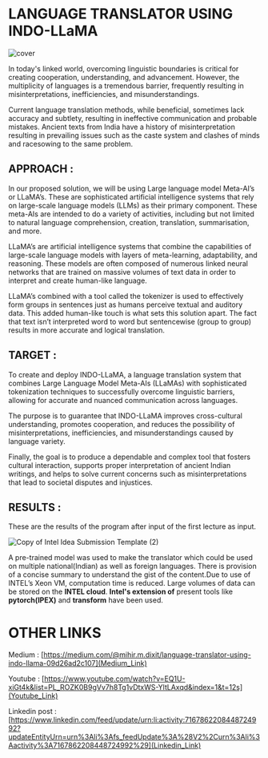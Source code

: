 # LANGUAGE TRANSLATOR USING INDO-LLaMA

![cover](https://github.com/ShreyasDevesh/BOLT/assets/77879410/9f15c8c9-d0d6-472c-b396-cf075c3d31be)

In today's linked world, overcoming linguistic boundaries is critical for creating cooperation, understanding, and advancement. However, the multiplicity of languages is a tremendous barrier, frequently resulting in misinterpretations, inefficiencies, and misunderstandings. 


Current language translation methods, while beneficial, sometimes lack accuracy and subtlety, resulting in ineffective communication and probable mistakes. Ancient texts from India have a history of misinterpretation resulting in prevailing issues such as the caste system and clashes of minds and racesowing to the same problem. 

## APPROACH :

In our proposed solution, we will be using Large language model Meta-AI’s or LLaMA’s. These are sophisticated artificial intelligence systems that rely on large-scale language models (LLMs) as their primary component. These meta-AIs are intended to do a variety of activities, including but not limited to natural language comprehension, creation, translation, summarisation, and more.

LLaMA’s are artificial intelligence systems that combine the capabilities of large-scale language models with layers of meta-learning, adaptability, and reasoning. These models are often composed of numerous linked neural networks that are trained on massive volumes of text data in order to interpret and create human-like language.

LLaMA’s combined with a tool called the tokenizer is used to effectively form groups in sentences just as humans perceive textual and auditory data. This added human-like touch is what sets this solution apart. The fact that text isn’t interpreted word to word but sentencewise  (group to group) results in more accurate and logical translation. 


## TARGET :

To create and deploy INDO-LLaMA, a language translation system that combines Large Language Model Meta-AIs (LLaMAs) with sophisticated tokenization techniques to successfully overcome linguistic barriers, allowing for accurate and nuanced communication across languages. 

The purpose is to guarantee that INDO-LLaMA improves cross-cultural understanding, promotes cooperation, and reduces the possibility of misinterpretations, inefficiencies, and misunderstandings caused by language variety. 

Finally, the goal is to produce a dependable and complex tool that fosters cultural interaction, supports proper interpretation of ancient Indian writings, and helps to solve current concerns such as misinterpretations that lead to societal disputes and injustices.

## RESULTS :

These are the results of the program after input of the first lecture as input. 

![Copy of Intel Idea Submission Template (2)](https://github.com/ShreyasDevesh/BOLT/assets/77879410/fa5f624f-7b87-4f60-b65a-eb32ed495418)



A pre-trained model was used to make the translator which could be used on multiple national(Indian) as well as foreign languages. There is provision of a concise summary to understand the gist of the content.Due to use of INTEL’s Xeon VM, computation time is reduced. Large volumes of data can be stored on the **INTEL cloud**. **Intel's extension of** present tools like **pytorch(IPEX)** and **transform** have been used.

# OTHER LINKS

Medium : [https://medium.com/@mihir.m.dixit/language-translator-using-indo-llama-09d26ad2c107](Medium_Link)

Youtube : [https://www.youtube.com/watch?v=EQ1U-xiGt4k&list=PL_ROZK0B9gVv7h8Tg1vDtxWS-YltLAxqd&index=1&t=12s](Youtube_Link)

Linkedin post : [https://www.linkedin.com/feed/update/urn:li:activity:7167862208448724992?updateEntityUrn=urn%3Ali%3Afs_feedUpdate%3A%28V2%2Curn%3Ali%3Aactivity%3A7167862208448724992%29](Linkedin_Link)
